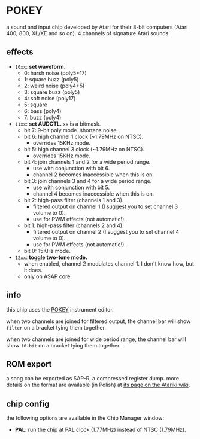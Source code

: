 # POKEY

a sound and input chip developed by Atari for their 8-bit computers (Atari 400, 800, XL/XE and so on). 4 channels of signature Atari sounds.

## effects

- `10xx`: **set waveform.**
  - 0: harsh noise (poly5+17)
  - 1: square buzz (poly5)
  - 2: weird noise (poly4+5)
  - 3: square buzz (poly5)
  - 4: soft noise (poly17)
  - 5: square
  - 6: bass (poly4)
  - 7: buzz (poly4)
- `11xx`: **set AUDCTL.** `xx` is a bitmask.
  - bit 7: 9-bit poly mode. shortens noise.
  - bit 6: high channel 1 clock (~1.79MHz on NTSC).
    - overrides 15KHz mode.
  - bit 5: high channel 3 clock (~1.79MHz on NTSC).
    - overrides 15KHz mode.
  - bit 4: join channels 1 and 2 for a wide period range.
    - use with conjunction with bit 6.
    - channel 2 becomes inaccessible when this is on.
  - bit 3: join channels 3 and 4 for a wide period range.
    - use with conjunction with bit 5.
    - channel 4 becomes inaccessible when this is on.
  - bit 2: high-pass filter (channels 1 and 3).
    - filtered output on channel 1 (I suggest you to set channel 3 volume to 0).
    - use for PWM effects (not automatic!).
  - bit 1: high-pass filter (channels 2 and 4).
    - filtered output on channel 2 (I suggest you to set channel 4 volume to 0).
    - use for PWM effects (not automatic!).
  - bit 0: 15KHz mode.
- `12xx`: **toggle two-tone mode.**
  - when enabled, channel 2 modulates channel 1. I don't know how, but it does.
  - only on ASAP core.

## info

this chip uses the [POKEY](../4-instrument/pokey.md) instrument editor.

when two channels are joined for filtered output, the channel bar will show `filter` on a bracket tying them together.

when two channels are joined for wide period range, the channel bar will show `16-bit` on a bracket tying them together.

## ROM export

a song can be exported as SAP-R, a compressed register dump. more details on the format are available (in Polish) at [its page on the Atariki wiki](http://atariki.krap.pl/index.php/SAP_%28format_pliku%29).

## chip config

the following options are available in the Chip Manager window:

- **PAL**: run the chip at PAL clock (1.77MHz) instead of NTSC (1.79MHz).
